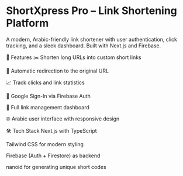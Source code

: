 # ShortXpress Pro – Link Shortening Platform
A modern, Arabic-friendly link shortener with user authentication, click tracking, and a sleek dashboard. Built with Next.js and Firebase.

🚀 Features
✂️ Shorten long URLs into custom short links

🔁 Automatic redirection to the original URL

📈 Track clicks and link statistics

🔐 Google Sign-In via Firebase Auth

🧾 Full link management dashboard

🌐 Arabic user interface with responsive design

🛠️ Tech Stack
Next.js with TypeScript

Tailwind CSS for modern styling

Firebase (Auth + Firestore) as backend

nanoid for generating unique short codes
